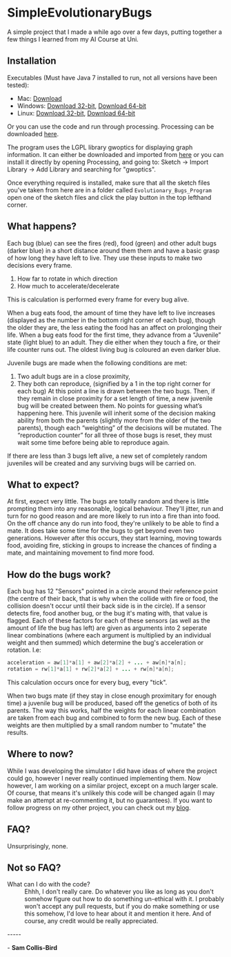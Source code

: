 # SimpleEvolutionaryBugs
A simple project that I made a while ago over a few days, putting together a few things I learned from my AI Course at Uni.

## Installation
Executables (Must have Java 7 installed to run, not all versions have been tested):
* Mac: [Download](https://samwise.me/Bugs/application.macosx.zip)
* Windows: [Download 32-bit](https://samwise.me/Bugs/application.windows32.zip), [Download 64-bit](https://samwise.me/Bugs/application.windows64.zip)
* Linux: [Download 32-bit](https://samwise.me/Bugs/application.linux32.zip), [Download 64-bit](https://samwise.me/Bugs/application.linux64.zip)

Or you can use the code and run through processing. Processing can be downloaded [here](http://processing.org).

The program uses the LGPL library gwoptics for displaying graph information. It can either be downloaded and imported from [here](http://www.gwoptics.org/processing/gwoptics_p5lib/) or you can install it directly by opening Processing, and going to: Sketch -> Import Library -> Add Library and searching for "gwoptics".

Once everything required is installed, make sure that all the sketch files you've taken from here are in a folder called `Evolutionary_Bugs_Program` open one of the sketch files and click the play button in the top lefthand corner.

## What happens?
Each bug (blue) can see the fires (red), food (green) and other adult bugs (darker blue) in a short distance around them them and have a basic grasp of how long they have left to live. They use these inputs to make two decisions every frame.
1. How far to rotate in which direction
2. How much to accelerate/decelerate

This is calculation is performed every frame for every bug alive.

When a bug eats food, the amount of time they have left to live increases (displayed as the number in the bottom right corner of each bug), though the older they are, the less eating the food has an affect on prolonging their life. When a bug eats food for the first time, they advance from a “Juvenile” state (light blue) to an adult. They die either when they touch a fire, or their life counter runs out. The oldest living bug is coloured an even darker blue. 

Juvenile bugs are made when the following conditions are met:
1. Two adult bugs are in a close proximity,
2. They both can reproduce, (signified by a 1 in the top right corner for each bug)
At this point a line is drawn between the two bugs. Then, if they remain in close proximity for a set length of time, a new juvenile bug will be created between them. No points for guessing what’s happening here. This juvenile will inherit some of the decision making ability from both the parents (slightly more from the older of the two parents), though each “weighting” of the decisions will be mutated. The “reproduction counter” for all three of those bugs is reset, they must wait some time before being able to reproduce again.

If there are less than 3 bugs left alive, a new set of completely random juveniles will be created and any surviving bugs will be carried on.

## What to expect?
At first, expect very little. The bugs are totally random and there is little prompting them into any reasonable, logical behaviour. They'll jitter, run and turn for no good reason and are more likely to run into a fire than into food. On the off chance any do run into food, they're unlikely to be able to find a mate. It does take some time for the bugs to get beyond even two generations. However after this occurs, they start learning, moving towards food, avoiding fire, sticking in groups to increase the chances of finding a mate, and maintaining movement to find more food.

## How do the bugs work?
Each bug has 12 "Sensors" pointed in a circle around their reference point (the centre of their back, that is why when the collide with fire or food, the collision doesn't occur until their back side is in the circle). If a sensor detects fire, food another bug, or the bug it's mating with, that value is flagged. Each of these factors for each of these sensors (as well as the amount of life the bug has left) are given as arguments into 2 seperate linear combinations (where each argument is multiplied by an individual weight and then summed) which determine the bug's acceleration or rotation. I.e:

```java
acceleration = aw[1]*a[1] + aw[2]*a[2] + ... + aw[n]*a[n];
rotation = rw[1]*a[1] + rw[2]*a[2] + ... + rw[n]*a[n];
```

This calculation occurs once for every bug, every "tick".

When two bugs mate (if they stay in close enough proximitary for enough time) a juvenile bug will be produced, based off the genetics of both of its parents. The way this works, half the weights for each linear combination are taken from each bug and combined to form the new bug. Each of these weights are then multiplied by a small random number to "mutate" the results.

## Where to now?
While I was developing the simulator I did have ideas of where the project could go, however I never really continued implementing them. Now however, I am working on a similar project, except on a much larger scale. Of course, that means it's unlikely this code will be changed again (I may make an attempt at re-commenting it, but no guarantees). If you want to follow progress on my other project, you can check out my [blog](http://samcb.com/).

## FAQ?
Unsurprisingly, none.

## Not so FAQ?
<dl>
  <dt>What can I do with the code?</dt>
  <dd>
    Ehhh, I don't really care. Do whatever you like as long as you don't somehow figure out how to do something un-ethical with it. I probably won't accept any pull requests, but if you do make something or use this somehow, I'd love to hear about it and mention it here. And of course, any credit would be really appreciated.
  </dd>
</dl>
-----

<span>-</span> **Sam Collis-Bird**
